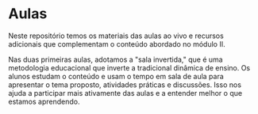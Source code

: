 # Aulas

Neste repositório temos os materiais das aulas ao vivo e recursos adicionais que complementam o conteúdo abordado no módulo II.

Nas duas primeiras aulas, adotamos a "sala invertida," que é uma metodologia educacional que inverte a tradicional dinâmica de ensino. 
Os alunos estudam o conteúdo e usam o tempo em sala de aula para apresentar o tema proposto, atividades práticas e discussões. 
Isso nos ajuda a participar mais ativamente das aulas e a entender melhor o que estamos aprendendo.


